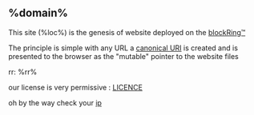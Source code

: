 ## %domain%


This site (%loc%) is the genesis of website deployed on the [blockRing™][brng]

The principle is simple with any URL a [canonical URI][CURI] is created
and is presented to the browser as the "mutable" pointer to the website files


rr: %rr%

our license is very permissive : [LICENCE](LICENCE.htm)

oh by the way check your [ip](ip.htm)

[brng]: {{DUCK}}=!g+%22blockRing™%22
[CURI]: {{DUCK}}=!g+cadavre+exquis+mutable+%23CURI
